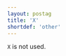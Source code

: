 ```yaml
---
layout: postag
title: 'X'
shortdef: 'other'
---
```


`X` is not used.
<!-- Interlanguage links updated Út zář 29 20:23:04 CEST 2020 -->
